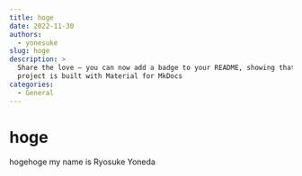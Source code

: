 ```yaml
---
title: hoge
date: 2022-11-30
authors:
  - yonesuke
slug: hoge
description: >
  Share the love – you can now add a badge to your README, showing that your
  project is built with Material for MkDocs
categories:
  - General
---
```


# hoge

hogehoge
my name is Ryosuke Yoneda

<!-- more -->